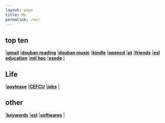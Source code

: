 ```yaml
---
layout: page
title: Me
permalink: /me/
---
```

 
## top ten
|[**gmail**](https://mail.google.com/mail/u/0/)
|[**douban reading**](https://book.douban.com/mine?icn=index-nav)
|[**douban music**](https://music.douban.com/mine)
|[**kindle**](https://bookfere.com/)
|[**opencd**](https://open.cd/)
|[**pt**](http://pt.sjtu.edu.cn/)
|[**friends**](http://tcheng.org/more/friends/)
|[**esl education**](https://secure3.eslpod.com/library/education/)
|[**mil hpc**](https://centers.hpc.mil/about/contact.html)
|[**xsede**](https://portal.xsede.org/group/xup/my-xsede#/logged-in)
|  

## Life
|[**paylease**](https://www.paylease.com/login/resident?crd=1&vpw=1366)
|[**CEFCU**](https://www.caltechefcu.org/home/home)
|[**jobs**](http://www.tcheng.org/more/jobs)
|  

## other
|[**keywords**](http://www.tcheng.org/more/keywords)
|[**esl**](https://secure3.eslpod.com/lesson-library/)
|[**softwares**](http://www.tcheng.org/more/softwares)
|  


